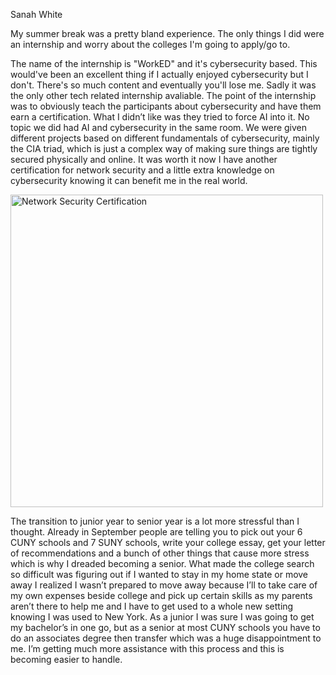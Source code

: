 Sanah White


My summer break was a pretty bland experience. The only things I did were an internship and worry about the colleges I'm going to apply/go to. 

The name of the internship is "WorkED" and it's cybersecurity based. This would've been an excellent thing if I actually enjoyed cybersecurity but I don't. There's so much content and eventually you'll lose me. Sadly it was the only other tech related internship avaliable. The point of the internship  was to obviously teach the participants about cybersecurity and have them earn a certification. What I didn’t like was they tried to force AI into it. No topic we did had AI and cybersecurity in the same room. We were given different projects based on different fundamentals of cybersecurity, mainly the CIA triad, which is just a complex way of making sure things are tightly secured physically and online. It was worth it now I have another certification for network security and a little extra knowledge on cybersecurity knowing it can benefit me in the real world.


<img src="/blog/images/Cert69381959220.jpg" alt= "Network Security Certification" width="500">


The transition to junior year to senior year is a lot more stressful than I thought. Already in September people are telling you to pick out your 6 CUNY schools and 7 SUNY schools, write your college essay, get your letter of recommendations and a bunch of other things that cause more stress which is why I dreaded becoming a senior. What made the college search so difficult was figuring out if I wanted to stay in my home state or move away I realized I wasn’t prepared to move away because I’ll to take care of my own expenses beside college and pick up certain skills as my parents aren’t there to help me and I have to get used to a whole new setting knowing I was used to New York. As a junior I was sure I was going to get my bachelor’s in one go, but as a senior at most CUNY schools you have to do an associates degree then transfer which was a huge disappointment to me. I’m getting much more assistance with this process and this is becoming easier to handle.






